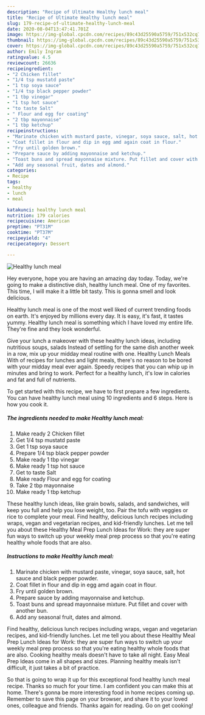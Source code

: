 ```yaml
---
description: "Recipe of Ultimate Healthy lunch meal"
title: "Recipe of Ultimate Healthy lunch meal"
slug: 179-recipe-of-ultimate-healthy-lunch-meal
date: 2020-08-04T13:47:41.701Z
image: https://img-global.cpcdn.com/recipes/89c43d25590a5759/751x532cq70/healthy-lunch-meal-recipe-main-photo.jpg
thumbnail: https://img-global.cpcdn.com/recipes/89c43d25590a5759/751x532cq70/healthy-lunch-meal-recipe-main-photo.jpg
cover: https://img-global.cpcdn.com/recipes/89c43d25590a5759/751x532cq70/healthy-lunch-meal-recipe-main-photo.jpg
author: Emily Ingram
ratingvalue: 4.5
reviewcount: 26636
recipeingredient:
- "2 Chicken fillet"
- "1/4 tsp mustatd paste"
- "1 tsp soya sauce"
- "1/4 tsp black pepper powder"
- "1 tbp vinegar"
- "1 tsp hot sauce"
- "to taste Salt"
- " Flour and egg for coating"
- "2 tbp mayonnaise"
- "1 tbp ketchup"
recipeinstructions:
- "Marinate chicken with mustard paste, vinegar, soya sauce, salt, hot sauce and black pepper powder."
- "Coat fillet in flour and dip in egg amd again coat in flour."
- "Fry until golden brown."
- "Prepare sauce by adding mayonnaise and ketchup."
- "Toast buns and spread mayonnaise mixture. Put fillet and cover with another bun."
- "Add any seasonal fruit, dates and almond."
categories:
- Recipe
tags:
- healthy
- lunch
- meal

katakunci: healthy lunch meal 
nutrition: 179 calories
recipecuisine: American
preptime: "PT31M"
cooktime: "PT37M"
recipeyield: "4"
recipecategory: Dessert

---
```



![Healthy lunch meal](https://img-global.cpcdn.com/recipes/89c43d25590a5759/751x532cq70/healthy-lunch-meal-recipe-main-photo.jpg)

Hey everyone, hope you are having an amazing day today. Today, we're going to make a distinctive dish, healthy lunch meal. One of my favorites. This time, I will make it a little bit tasty. This is gonna smell and look delicious.

Healthy lunch meal is one of the most well liked of current trending foods on earth. It's enjoyed by millions every day. It is easy, it's fast, it tastes yummy. Healthy lunch meal is something which I have loved my entire life. They're fine and they look wonderful.

Give your lunch a makeover with these healthy lunch ideas, including nutritious soups, salads Instead of settling for the same dish another week in a row, mix up your midday meal routine with one. Healthy Lunch Meals With of recipes for lunches and light meals, there&#39;s no reason to be bored with your midday meal ever again. Speedy recipes that you can whip up in minutes and bring to work. Perfect for a healthy lunch, it&#39;s low in calories and fat and full of nutrients.


To get started with this recipe, we have to first prepare a few ingredients. You can have healthy lunch meal using 10 ingredients and 6 steps. Here is how you cook it.

<!--inarticleads1-->

##### The ingredients needed to make Healthy lunch meal:

1. Make ready 2 Chicken fillet
1. Get 1/4 tsp mustatd paste
1. Get 1 tsp soya sauce
1. Prepare 1/4 tsp black pepper powder
1. Make ready 1 tbp vinegar
1. Make ready 1 tsp hot sauce
1. Get to taste Salt
1. Make ready  Flour and egg for coating
1. Take 2 tbp mayonnaise
1. Make ready 1 tbp ketchup


These healthy lunch ideas, like grain bowls, salads, and sandwiches, will keep you full and help you lose weight, too. Pair the tofu with veggies or rice to complete your meal. Find healthy, delicious lunch recipes including wraps, vegan and vegetarian recipes, and kid-friendly lunches. Let me tell you about these Healthy Meal Prep Lunch Ideas for Work: they are super fun ways to switch up your weekly meal prep process so that you&#39;re eating healthy whole foods that are also. 

<!--inarticleads2-->

##### Instructions to make Healthy lunch meal:

1. Marinate chicken with mustard paste, vinegar, soya sauce, salt, hot sauce and black pepper powder.
1. Coat fillet in flour and dip in egg amd again coat in flour.
1. Fry until golden brown.
1. Prepare sauce by adding mayonnaise and ketchup.
1. Toast buns and spread mayonnaise mixture. Put fillet and cover with another bun.
1. Add any seasonal fruit, dates and almond.


Find healthy, delicious lunch recipes including wraps, vegan and vegetarian recipes, and kid-friendly lunches. Let me tell you about these Healthy Meal Prep Lunch Ideas for Work: they are super fun ways to switch up your weekly meal prep process so that you&#39;re eating healthy whole foods that are also. Cooking healthy meals doesn&#39;t have to take all night. Easy Meal Prep Ideas come in all shapes and sizes. Planning healthy meals isn&#39;t difficult, it just takes a bit of practice. 

So that is going to wrap it up for this exceptional food healthy lunch meal recipe. Thanks so much for your time. I am confident you can make this at home. There's gonna be more interesting food in home recipes coming up. Remember to save this page on your browser, and share it to your loved ones, colleague and friends. Thanks again for reading. Go on get cooking!
